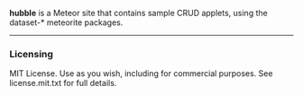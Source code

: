 **hubble** is a Meteor site that contains sample CRUD applets, using the dataset-* meteorite packages.

------------------------
### Licensing

MIT License. Use as you wish, including for commercial purposes.
See license.mit.txt for full details.
